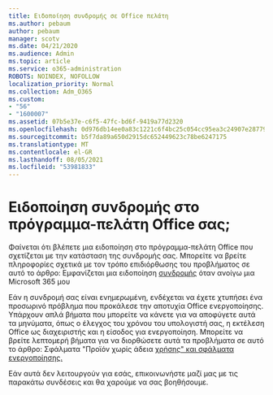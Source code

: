```yaml
---
title: Ειδοποίηση συνδρομής σε Office πελάτη
ms.author: pebaum
author: pebaum
manager: scotv
ms.date: 04/21/2020
ms.audience: Admin
ms.topic: article
ms.service: o365-administration
ROBOTS: NOINDEX, NOFOLLOW
localization_priority: Normal
ms.collection: Adm_O365
ms.custom:
- "56"
- "1600007"
ms.assetid: 07b5e37e-c6f5-47fc-bd6f-9419a77d2320
ms.openlocfilehash: 0d976db14ee0a83c1221c6f4bc25c054cc95ea3c24907e2877988c3e0648d70b
ms.sourcegitcommit: b5f7da89a650d2915dc652449623c78be6247175
ms.translationtype: MT
ms.contentlocale: el-GR
ms.lasthandoff: 08/05/2021
ms.locfileid: "53981833"
---
```

# <a name="subscription-notice-in-your-office-client"></a>Ειδοποίηση συνδρομής στο πρόγραμμα-πελάτη Office σας;

Φαίνεται ότι βλέπετε μια ειδοποίηση στο πρόγραμμα-πελάτη Office που σχετίζεται με την κατάσταση της συνδρομής σας. Μπορείτε να βρείτε πληροφορίες σχετικά με τον τρόπο επιδιόρθωσης του προβλήματος σε αυτό το άρθρο: Εμφανίζεται μια ειδοποίηση [συνδρομής](https://support.office.com/article/A-subscription-notice-appears-when-I-open-an-Office-365-application-4cabe32c-f594-4c0e-9191-3d3ade10cceb.aspx) όταν ανοίγω μια Microsoft 365 μου
  
Εάν η συνδρομή σας είναι ενημερωμένη, ενδέχεται να έχετε χτυπήσει ένα προσωρινό πρόβλημα που προκάλεσε την αποτυχία Office ενεργοποίησης. Υπάρχουν απλά βήματα που μπορείτε να κάνετε για να αποφύγετε αυτά τα μηνύματα, όπως ο έλεγχος του χρόνου του υπολογιστή σας, η εκτέλεση Office ως διαχειριστής και η είσοδος για ενεργοποίηση. Μπορείτε να βρείτε λεπτομερή βήματα για να διορθώσετε αυτά τα προβλήματα σε αυτό το άρθρο: Σφάλματα "Προϊόν χωρίς άδεια [χρήσης" και σφάλματα ενεργοποίησης.](https://support.office.com/article/Unlicensed-Product-and-activation-errors-in-Office-0d23d3c0-c19c-4b2f-9845-5344fedc4380.aspx)
  
Εάν αυτά δεν λειτουργούν για εσάς, επικοινωνήστε μαζί μας με τις παρακάτω συνδέσεις και θα χαρούμε να σας βοηθήσουμε.
